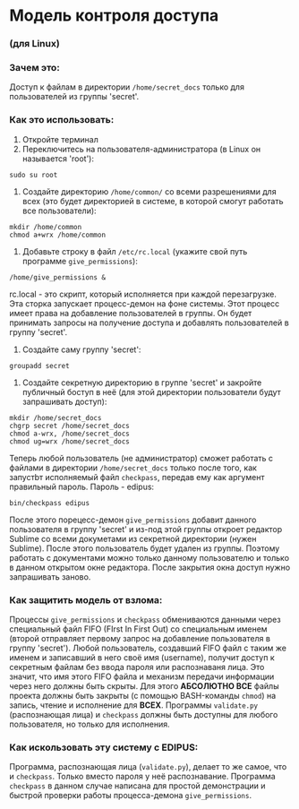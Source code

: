 # Модель контроля доступа
### (для Linux)

### Зачем это:
Доступ к файлам в директории `/home/secret_docs` только для пользователей из группы 'secret'.

### Как это использовать:
1. Откройте терминал 
1. Переключитесь на пользователя-администратора (в Linux он называется 'root'):
  
  ```
  sudo su root
  ```

1. Создайте директорию `/home/common/` со всеми разрешениями для всех (это будет директорией в системе, в которой смогут работать все пользователи):
  
  ```
  mkdir /home/common
  chmod a+wrx /home/common
  ```

1. Добавьте строку в файл `/etc/rc.local` (укажите свой путь программе `give_permissions`):
  
  ```
  /home/give_permissions &
  ```
  
  rc.local - это скрипт, который исполняется при каждой перезагрузке.
  Эта сторка запускает процесс-демон на фоне системы. Этот процесс имеет права на добавление пользователей в группы. Он будет принимать запросы на получение доступа и добавлять пользователей в группу 'secret'.
  
1. Создайте саму группу 'secret':

  ```
  groupadd secret
  ```

1. Создайте секретную директорию в группе 'secret' и закройте публичный боступ в неё (для этой директории пользователи будут запрашивать доступ):
  
  ```
  mkdir /home/secret_docs
  chgrp secret /home/secret_docs
  chmod a-wrx, /home/secret_docs
  chmod ug=wrx /home/secret_docs
  ```

Теперь любой пользователь (не администратор) сможет работать с файлами в директории `/home/secret_docs` только после того, как запустbт исполняемый файл `checkpass`, передав ему как аргумент правильный пароль.
Пароль - edipus:
```
bin/checkpass edipus
```
После этого порецесс-демон `give_permissions` добавит данного пользователя в группу 'secret' и из-под этой группы откроет редактор Sublime со всеми докуметами из секретной директории (нужен Sublime). После этого пользователь будет удален из группы. Поэтому работать с документами можно только данному пользователю и только в данном открытом окне редактора. После закрытия окна доступ нужно запрашивать заново.

### Как защитить модель от взлома:
Процессы `give_permissions` и `checkpass` обмениваются данными через специальный файл FIFO (FIrst In First Out) со специальным именем (второй отправляет первому запрос на добавление пользователя в группу 'secret'). Любой пользователь, создавший FIFO файл с таким же именем и записавший в него своё имя (username), получит доступ к секретным файлам без ввода пароля или распознаваня лица. Это значит, что имя этого FIFO файла и механизм передачи информации через него должны быть скрыты. Для этого **АБСОЛЮТНО ВСЕ** файлы проекта должны быть закрыты (с помощью BASH-команды `chmod`) на запись, чтение и исполнение для **ВСЕХ**. Программы `validate.py` (распознающая лица) и  `checkpass` должны быть доступны для любого пользователя, но только для исполнения.

### Как искользовать эту систему с EDIPUS:
Программа, распознающая лица (`validate.py`), делает то же самое, что и `checkpass`. Только вместо пароля у неё распознавание. Программа `checkpass` в данном случае написана для простой демонстрации и быстрой проверки работы процесса-демона `give_permissions`.

